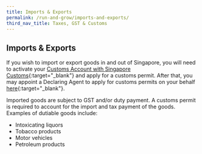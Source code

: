 ```yaml
---
title: Imports & Exports
permalink: /run-and-grow/imports-and-exports/
third_nav_title: Taxes, GST & Customs
---
```


## Imports & Exports

If you wish to import or export goods in and out of Singapore, you will need to activate your [Customs Account with Singapore Customs](https://www.customs.gov.sg/businesses/new-traders-and-registration-services/overview){:target="_blank"} and apply for a customs permit. After that, you may appoint a Declaring Agent to apply for customs permits on your behalf [here](https://www.tradenet.gov.sg/tradenet/login.portal){:target="_blank"}.

Imported goods are subject to GST and/or duty payment. A customs permit is required to account for the import and tax payment of the goods. Examples of dutiable goods include:

- Intoxicating liquors
- Tobacco products
- Motor vehicles
- Petroleum products
